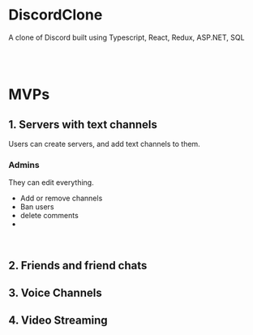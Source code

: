 # DiscordClone
A clone of Discord built using Typescript, React, Redux, ASP.NET, SQL

<br><br>

# MVPs

## 1. Servers with text channels

Users can create servers, and add text channels to them.

### Admins

They can edit everything.
- Add or remove channels
- Ban users
- delete comments
- 

<br>

## 2. Friends and friend chats

## 3. Voice Channels

## 4. Video Streaming